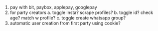 1. pay with bit, paybox, applepay, googlepay
2. for party creators
    a. toggle insta? scrape profiles?
    b. toggle id? check age? match w profile?
    c. toggle create whatsapp group?
3. automatic user creation from first party using cookie?
